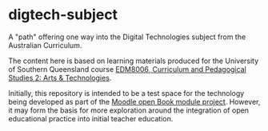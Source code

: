 # digtech-subject
A "path" offering one way into the Digital Technologies subject from the Australian Curriculum.

The content here is based on learning materials produced for the University of Southern Queensland course [EDM8006, Curriculum and Pedagogical Studies 2: Arts & Technologies](http://www.usq.edu.au/course/specification/2016/EDM8006-S2-2016-WEB-TWMBA.html). 

Initially, this repository is intended to be a test space for the technology being developed as part of the [Moodle open Book module project](https://davidtjones.wordpress.com/research/the-moodle-open-book-module-project/). However, it may form the basis for more exploration around the integration of open educational practice into initial teacher education.
